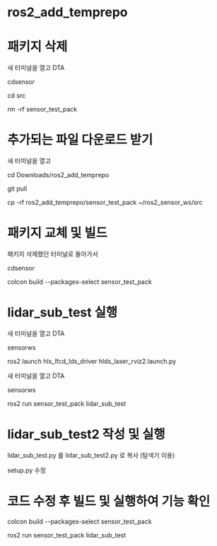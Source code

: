 # ros2_add_temprepo


# 패키지 삭제

새 터미널을 열고 DTA

cdsensor

cd src

rm -rf sensor_test_pack

# 추가되는 파일 다운로드 받기

새 터미널을 열고

cd Downloads/ros2_add_temprepo

git pull

cp -rf ros2_add_temprepo/sensor_test_pack ~/ros2_sensor_ws/src

# 패키지 교체 및 빌드

패키지 삭제했던 터미널로 돌아가서

cdsensor

colcon build --packages-select sensor_test_pack

# lidar_sub_test 실행

새 터미널을 열고 DTA

sensorws

ros2 launch hls_lfcd_lds_driver hlds_laser_rviz2.launch.py

새 터미널을 열고 DTA

sensorws

ros2 run sensor_test_pack lidar_sub_test

# lidar_sub_test2 작성 및 실행

lidar_sub_test.py 를 lidar_sub_test2.py 로 복사 (탐색기 이용)

setup.py 수정

# 코드 수정 후 빌드 및 실행하여 기능 확인

colcon build --packages-select sensor_test_pack

ros2 run sensor_test_pack lidar_sub_test





